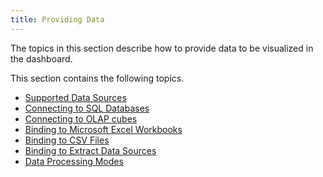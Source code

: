 ```yaml
---
title: Providing Data
---
```

The topics in this section describe how to provide data to be visualized in the dashboard.

This section contains the following topics.
* [Supported Data Sources](../../../dashboard-for-desktop/articles/dashboard-designer/providing-data/supported-data-sources.md)
* [Connecting to SQL Databases](../../../dashboard-for-desktop/articles/dashboard-designer/providing-data/connecting-to-sql-databases.md)
* [Connecting to OLAP cubes](../../../dashboard-for-desktop/articles/dashboard-designer/providing-data/connecting-to-olap-cubes.md)
* [Binding to Microsoft Excel Workbooks](../../../dashboard-for-desktop/articles/dashboard-designer/providing-data/binding-to-microsoft-excel-workbooks.md)
* [Binding to CSV Files](../../../dashboard-for-desktop/articles/dashboard-designer/providing-data/binding-to-csv-files.md)
* [Binding to Extract Data Sources](../../../dashboard-for-desktop/articles/dashboard-designer/providing-data/binding-to-extract-data-sources.md)
* [Data Processing Modes](../../../dashboard-for-desktop/articles/dashboard-designer/providing-data/data-processing-modes.md)